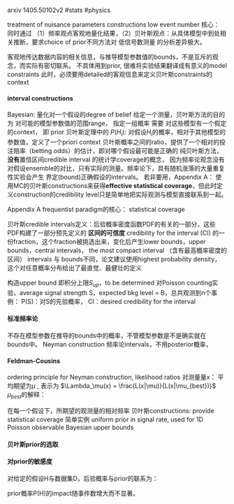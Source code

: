 arxiv 1405.50102v2
#stats #physics

treatment of nuisance parameters
constructions
low event number
核心： 同时通过   （1）频率观点客观地量化结果，（2）贝叶斯观点：从具体模型中到处相关推断，要求choice of prior不同方法对 低信号数测量 的分析差异极大。

客观地传达数据内容的相关信息，与推导模型参数值的bounds，不是互斥的观念，而实际有密切联系。
不具体用到prior, 很难将实验结果翻译成有意义的model constraints
此时，必须要用detailed的客观信息来定义贝叶斯constraints的context

#### interval constructions
Bayesian: 量化对一个假设的degree of belief
给定一个测量，贝叶斯方法的目的为  对可能的模型参数值的范围range， 指定一组概率
需要  对这些模型有一个假定的context， 即 prior
贝叶斯定理中的 $P(H_i)$: 对假设$H_i$的概率，相对于其他模型的参数值，定义了一个priori context
贝叶斯概率之间的ratio，提供了一个相对的投注赔率（betting odds）的估计，即对哪个假设最可能是正确的
纯贝叶斯方法，**没有**置信区间credible interval 的统计学coverage的概念， 因为频率论观念没有对假设ensemble的对比，只有实际的测量。频率论下，具有随机涨落的大量重复性实验会产生 界定(bound)正确假设的intervals。
若非要用，Appendix A： 使用MC的贝叶斯constructions来获得**effective statistical coverage**，但此时定义construction的credibility level只是简单地把实际观测与模型直接联系到一起。

Appendix A
frequentist paradigm的核心： statistical coverage

贝叶斯credible intervals定义：后验概率密度函数PDF的有关的一部分，这些PDF构建了一部分预先定义的
**区间的可信度** credibility for the interval (CI) 的一份fraction，这个fraction被挑选出来，变化后产生lower bounds，upper bounds，central intervals， the most compact interval （含有最高概率密度的区间）
intervals 与 bounds不同，论文建议使用highest probability density， 这个对任意概率分布给出了最直觉、最健壮的定义

构造upper bound 即积分上限$S_{up}$，to be determined
对Poisson counting实验，average signal strength S，expected bkg level = B，总共观测到n个事例：
P(S)：对S的先验概率， CI：desired credibility for the interval  






#### 标准频率论
不存在模型参数在推导的bounds中的概率，不管模型参数是不是确实就在bounds中。
Neyman construction 频率论intervals，不用posterior概率，


#### Feldman-Cousins
ordering principle for Neyman construction, likelihood ratios
对测量量$x$： 平均期望为$\mu$  , 表示为 $\Lambda_\mu(x) = \frac{L(x|\mu)}{L(x|\mu_{best})}$
$\mu_{best}$的解释：

在每一个假设下，所期望的观测量的相对频率
贝叶斯constructions: provide statistical coverage
简单实例 uniform prior in signal rate, used for 1D Poisson observable
Bayesian upper bounds

  
#### 贝叶斯prior的选取


#### 对prior的敏感度
对给定的假设H与数据集D，后验概率与prior的联系为：

prior概率P(H)的impact随事件数增大而不显著。
 